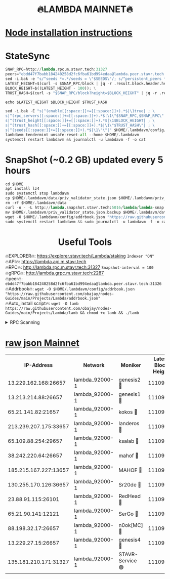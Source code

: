 <h1 align="center"> 🔥LAMBDA MAINNET🔥</h1>


[Node installation instructions](https://github.com/obajay/nodes-Guides/tree/main/Projects/Lambda)
=


# StateSync
```python
SNAP_RPC=http://lambda.rpc.m.stavr.tech:31327
peers="ebdd47f7babb184240258d2fc6fba61bd994edaa@lambda.peer.stavr.tech:31326" 
sed -i.bak -e "s/^seeds *=.*/seeds = \"$SEEDS\"/; s/^persistent_peers *=.*/persistent_peers = \"$PEERS\"/" $HOME/.lambdavm/config/config.toml
LATEST_HEIGHT=$(curl -s $SNAP_RPC/block | jq -r .result.block.header.height); \
BLOCK_HEIGHT=$((LATEST_HEIGHT - 100)); \
TRUST_HASH=$(curl -s "$SNAP_RPC/block?height=$BLOCK_HEIGHT" | jq -r .result.block_id.hash)

echo $LATEST_HEIGHT $BLOCK_HEIGHT $TRUST_HASH

sed -i.bak -E "s|^(enable[[:space:]]+=[[:space:]]+).*$|\1true| ; \
s|^(rpc_servers[[:space:]]+=[[:space:]]+).*$|\1\"$SNAP_RPC,$SNAP_RPC\"| ; \
s|^(trust_height[[:space:]]+=[[:space:]]+).*$|\1$BLOCK_HEIGHT| ; \
s|^(trust_hash[[:space:]]+=[[:space:]]+).*$|\1\"$TRUST_HASH\"| ; \
s|^(seeds[[:space:]]+=[[:space:]]+).*$|\1\"\"|" $HOME/.lambdavm/config/config.toml
lambdavm tendermint unsafe-reset-all --home $HOME/.lambdavm
systemctl restart lambdavm && journalctl -u lambdavm -f -o cat

```
# SnapShot (~0.2 GB) updated every 5 hours
```python
cd $HOME
apt install lz4
sudo systemctl stop lambdavm
cp $HOME/.lambdavm/data/priv_validator_state.json $HOME/.lambdavm/priv_validator_state.json.backup
rm -rf $HOME/.lambdavm/data
curl -o - -L http://lambda.snapshot.stavr.tech:5016/lambda/lambda-snap.tar.lz4 | lz4 -c -d - | tar -x -C $HOME/.lambdavm --strip-components 2
mv $HOME/.lambdavm/priv_validator_state.json.backup $HOME/.lambdavm/data/priv_validator_state.json
wget -O $HOME/.lambdavm/config/addrbook.json "https://raw.githubusercontent.com/obajay/nodes-Guides/main/Projects/Lambda/addrbook.json"
sudo systemctl restart lambdavm && sudo journalctl -u lambdavm -f -o cat
```
 <h1 align="center"> Useful Tools</h1>

🔥EXPLORER🔥:      https://explorer.stavr.tech/Lambda/staking	        `Indexer "ON"` \
🔥API🔥: 			 		 https://lambda.api.m.stavr.tech \
🔥RPC🔥:           http://lambda.rpc.m.stavr.tech:31327	              `Snapshot-interval = 100` \
🔥gRPC🔥:          http://lambda.grpc.m.stavr.tech:2287 \
🔥peer🔥:					 `ebdd47f7babb184240258d2fc6fba61bd994edaa@lambda.peer.stavr.tech:31326` \
🔥Addrbook🔥:    ```wget -O $HOME/.lambdavm/config/addrbook.json "https://raw.githubusercontent.com/obajay/nodes-Guides/main/Projects/Lambda/addrbook.json"``` \
🔥Auto_install script🔥: ```wget -O lamb https://raw.githubusercontent.com/obajay/nodes-Guides/main/Projects/Lambda/lamb && chmod +x lamb && ./lamb```


<details>
<summary>RPC Scanning</summary>

<h2 align="center"> We scan nodes in real time every 4 hours. And we provide the final result of RPC endpoints.
We cannot influence the operation of these nodes in any way. </h2>


```python
If Voting Power is higher than 0 --> then the Node is a validator of the network and may be subject to attack and be a potential threat to the chain.
```
```python
We marked such validators with a red symbol
```

</details>

[raw json Mainnet](https://rpc-check.lambm.stavr.tech/lambm/rpc-lambm-result.json)
=


<table><tr><th>IP-Address</th><th>Network</th><th>Moniker</th><th>Latest Block Height</th><th>Earliest Block Height</th><th>Catching Up</th><th>Tx Index</th><th>Voting Power</th><th>Scan Time</th></tr><tr><td>13.229.162.168:26657</td><td>lambda_92000-1</td><td>genesis2 🔴</td><td>11109549</td><td>1</td><td>False</td><td>on</td><td>16689330</td><td>2024-01-13T19:33:32.397098857UTC</td></tr><tr><td>13.213.214.88:26657</td><td>lambda_92000-1</td><td>genesis1 🔴</td><td>11109551</td><td>1</td><td>False</td><td>on</td><td>107835</td><td>2024-01-13T19:33:37.425332257UTC</td></tr><tr><td>65.21.141.82:21657</td><td>lambda_92000-1</td><td>kokos 🔴</td><td>11109551</td><td>7716001</td><td>False</td><td>off</td><td>546765</td><td>2024-01-13T19:33:39.866114710UTC</td></tr><tr><td>213.239.207.175:33657</td><td>lambda_92000-1</td><td>landeros 🔴</td><td>11109548</td><td>8136001</td><td>False</td><td>off</td><td>1394420</td><td>2024-01-13T19:33:26.387101431UTC</td></tr><tr><td>65.109.88.254:29657</td><td>lambda_92000-1</td><td>ksalab 🔴</td><td>11109551</td><td>8715001</td><td>False</td><td>on</td><td>507955</td><td>2024-01-13T19:33:42.652036553UTC</td></tr><tr><td>38.242.220.64:26657</td><td>lambda_92000-1</td><td>mahof 🔴</td><td>11109547</td><td>10131001</td><td>False</td><td>off</td><td>770350</td><td>2024-01-13T19:33:19.924259633UTC</td></tr><tr><td>185.215.167.227:13657</td><td>lambda_92000-1</td><td>MAHOF 🔴</td><td>11109551</td><td>10134001</td><td>False</td><td>on</td><td>2051510</td><td>2024-01-13T19:33:36.102682676UTC</td></tr><tr><td>130.255.170.126:36657</td><td>lambda_92000-1</td><td>Sr20de 🔴</td><td>11109548</td><td>10715001</td><td>False</td><td>off</td><td>675039</td><td>2024-01-13T19:33:26.760653094UTC</td></tr><tr><td>23.88.91.115:26101</td><td>lambda_92000-1</td><td>RedHead 🔴</td><td>11109548</td><td>11009548</td><td>False</td><td>off</td><td>553202</td><td>2024-01-13T19:33:26.986579419UTC</td></tr><tr><td>65.21.90.141:12121</td><td>lambda_92000-1</td><td>SerGo 🔴</td><td>11109551</td><td>11009551</td><td>False</td><td>off</td><td>10611863</td><td>2024-01-13T19:33:42.976768235UTC</td></tr><tr><td>88.198.32.17:26657</td><td>lambda_92000-1</td><td>n0ok[MC] 🔴</td><td>11109553</td><td>11009553</td><td>False</td><td>off</td><td>1578630</td><td>2024-01-13T19:33:45.985549343UTC</td></tr><tr><td>13.229.27.15:26657</td><td>lambda_92000-1</td><td>genesis4 🔴</td><td>11109550</td><td>11043001</td><td>False</td><td>on</td><td>9763079</td><td>2024-01-13T19:33:35.725137817UTC</td></tr><tr><td>135.181.210.171:31327</td><td>lambda_92000-1</td><td>STAVR-Service 🟢</td><td>11109410</td><td>11107501</td><td>False</td><td>on</td><td>0</td><td>2024-01-13T19:33:42.313819900UTC</td></tr></table>
